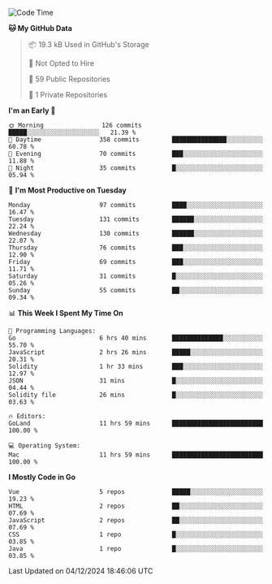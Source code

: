 <!--START_SECTION:waka-->
![Code Time](http://img.shields.io/badge/Code%20Time-1%2C354%20hrs%2042%20mins-blue)

**🐱 My GitHub Data** 

> 📦 19.3 kB Used in GitHub's Storage 
 > 
> 🚫 Not Opted to Hire
 > 
> 📜 59 Public Repositories 
 > 
> 🔑 1 Private Repositories 
 > 
**I'm an Early 🐤** 

```text
🌞 Morning                126 commits         █████░░░░░░░░░░░░░░░░░░░░   21.39 % 
🌆 Daytime                358 commits         ███████████████░░░░░░░░░░   60.78 % 
🌃 Evening                70 commits          ███░░░░░░░░░░░░░░░░░░░░░░   11.88 % 
🌙 Night                  35 commits          █░░░░░░░░░░░░░░░░░░░░░░░░   05.94 % 
```
📅 **I'm Most Productive on Tuesday** 

```text
Monday                   97 commits          ████░░░░░░░░░░░░░░░░░░░░░   16.47 % 
Tuesday                  131 commits         ██████░░░░░░░░░░░░░░░░░░░   22.24 % 
Wednesday                130 commits         ██████░░░░░░░░░░░░░░░░░░░   22.07 % 
Thursday                 76 commits          ███░░░░░░░░░░░░░░░░░░░░░░   12.90 % 
Friday                   69 commits          ███░░░░░░░░░░░░░░░░░░░░░░   11.71 % 
Saturday                 31 commits          █░░░░░░░░░░░░░░░░░░░░░░░░   05.26 % 
Sunday                   55 commits          ██░░░░░░░░░░░░░░░░░░░░░░░   09.34 % 
```


📊 **This Week I Spent My Time On** 

```text
💬 Programming Languages: 
Go                       6 hrs 40 mins       ██████████████░░░░░░░░░░░   55.70 % 
JavaScript               2 hrs 26 mins       █████░░░░░░░░░░░░░░░░░░░░   20.31 % 
Solidity                 1 hr 33 mins        ███░░░░░░░░░░░░░░░░░░░░░░   12.97 % 
JSON                     31 mins             █░░░░░░░░░░░░░░░░░░░░░░░░   04.44 % 
Solidity file            26 mins             █░░░░░░░░░░░░░░░░░░░░░░░░   03.63 % 

🔥 Editors: 
GoLand                   11 hrs 59 mins      █████████████████████████   100.00 % 

💻 Operating System: 
Mac                      11 hrs 59 mins      █████████████████████████   100.00 % 
```

**I Mostly Code in Go** 

```text
Vue                      5 repos             █████░░░░░░░░░░░░░░░░░░░░   19.23 % 
HTML                     2 repos             ██░░░░░░░░░░░░░░░░░░░░░░░   07.69 % 
JavaScript               2 repos             ██░░░░░░░░░░░░░░░░░░░░░░░   07.69 % 
CSS                      1 repo              █░░░░░░░░░░░░░░░░░░░░░░░░   03.85 % 
Java                     1 repo              █░░░░░░░░░░░░░░░░░░░░░░░░   03.85 % 
```




 Last Updated on 04/12/2024 18:46:06 UTC
<!--END_SECTION:waka-->
